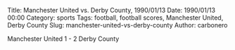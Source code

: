Title: Manchester United vs. Derby County, 1990/01/13
Date: 1990/01/13 00:00
Category: sports
Tags: football, football scores, Manchester United, Derby County
Slug: manchester-united-vs-derby-county
Author: carbonero


Manchester United 1 - 2 Derby County
